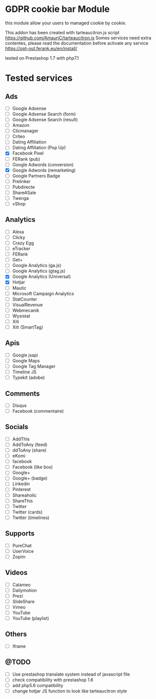 # GDPR cookie bar Module 


this module allow your users to managed cookie by cookie.

This addon has been created with tarteaucitron.js script
https://github.com/AmauriC/tarteaucitron.js
Somes services need extra contentes, please read the documentation before activate any service
https://opt-out.ferank.eu/en/install/

tested on Prestashop 1.7 with php7.1

# Tested services


Ads 
--------

- [ ] Google Adsense
- [ ] Google Adsense Search (form)
- [ ] Google Adsense Search (result)
- [ ] Amazon
- [ ] Clicmanager
- [ ] Criteo
- [ ] Dating Affiliation
- [ ] Dating Affiliation (Pop Up)
- [x] Facebook Pixel
- [ ] FERank (pub)
- [ ] Google Adwords (conversion)
- [x] Google Adwords (remarketing)
- [ ] Google Partners Badge
- [ ] Prelinker
- [ ] Pubdirecte
- [ ] ShareASale
- [ ] Twenga
- [ ] vShop

Analytics
--------

- [ ] Alexa
- [ ] Clicky
- [ ] Crazy Egg
- [ ] eTracker
- [ ] FERank
- [ ] Get+
- [ ] Google Analytics (ga.js)
- [ ] Google Analytics (gtag.js)
- [x] Google Analytics (Universal)
- [x] Hotjar
- [ ] Mautic
- [ ] Microsoft Campaign Analytics
- [ ] StatCounter
- [ ] VisualRevenue
- [ ] Webmecanik
- [ ] Wysistat
- [ ] Xiti
- [ ] Xiti (SmartTag)

Apis
--------

- [ ] Google jsapi
- [ ] Google Maps
- [ ] Google Tag Manager
- [ ] Timeline JS
- [ ] Typekit (adobe)

Comments
--------

- [ ] Disqus
- [ ] Facebook (commentaire)

Socials
--------

- [ ] AddThis
- [ ] AddToAny (feed) 
- [ ] ddToAny (share)
- [ ] eKomi
- [ ] facebook
- [ ] Facebook (like box)
- [ ] Google+
- [ ] Google+ (badge)
- [ ] Linkedin
- [ ] Pinterest
- [ ] Shareaholic
- [ ] ShareThis
- [ ] Twitter
- [ ] Twitter (cards)
- [ ] Twitter (timelines)

Supports
--------
- [ ] PureChat
- [ ] UserVoice
- [ ] Zopim

Videos
--------
- [ ] Calameo
- [ ] Dailymotion
- [ ] Prezi
- [ ] SlideShare
- [ ] Vimeo
- [ ] YouTube
- [ ] YouTube (playlist)

Others
--------
- [ ] Iframe

		
@TODO
--------

- [ ] Use prestashop translate system instead of javascript file
- [ ] check compatibility with prestashop 1.6
- [ ] add php5.6 compatibility
- [ ] change hotjar JS function to look like tarteaucitron style